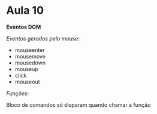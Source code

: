 # Aula 10

**Eventos DOM**

*Eventos gerados pelo mouse:*
* mouseenter
* mousemove
* mousedown
* mouseup
* click
* mouseout

*Funções:*

Bloco de comandos só disparam quando chamar a função